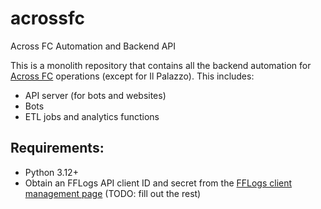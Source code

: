 # acrossfc

Across FC Automation and Backend API

This is a monolith repository that contains all the backend automation for [Across FC](https://www.acrossfc.com) operations (except for Il Palazzo). This includes:

* API server (for bots and websites)
* Bots
* ETL jobs and analytics functions

## Requirements:

* Python 3.12+
* Obtain an FFLogs API client ID and secret from the [FFLogs client management page](https://www.fflogs.com/api/clients/)
(TODO: fill out the rest)
